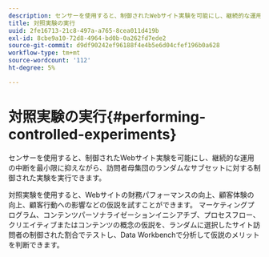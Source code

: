 ```yaml
---
description: センサーを使用すると、制御されたWebサイト実験を可能にし、継続的な運用の中断を最小限に抑えながら、訪問者母集団のランダムなサブセットに対する制御された実験を実行できます。
title: 対照実験の実行
uuid: 2fe16713-21c8-497a-a765-8cea011d419b
exl-id: 8cbe9a10-72d8-4964-bd0b-0a262fd7ede2
source-git-commit: d9df90242ef96188f4e4b5e6d04cfef196b0a628
workflow-type: tm+mt
source-wordcount: '112'
ht-degree: 5%

---
```


# 対照実験の実行{#performing-controlled-experiments}

センサーを使用すると、制御されたWebサイト実験を可能にし、継続的な運用の中断を最小限に抑えながら、訪問者母集団のランダムなサブセットに対する制御された実験を実行できます。

対照実験を使用すると、Webサイトの財務パフォーマンスの向上、顧客体験の向上、顧客行動への影響などの仮説を試すことができます。 マーケティングプログラム、コンテンツパーソナライゼーションイニシアチブ、プロセスフロー、クリエイティブまたはコンテンツの概念の仮説を、ランダムに選択したサイト訪問者の制御された割合でテストし、Data Workbenchで分析して仮説のメリットを判断できます。
